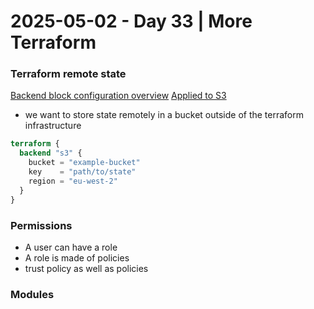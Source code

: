 # 2025-05-02 - Day 33 | More Terraform

### Terraform remote state
[Backend block configuration overview](https://developer.hashicorp.com/terraform/language/backend)
[Applied to S3](https://developer.hashicorp.com/terraform/language/backend/s3)
- we want to store state remotely in a bucket outside of the terraform infrastructure
```terraform
terraform {
  backend "s3" {
    bucket = "example-bucket"
    key    = "path/to/state"
    region = "eu-west-2"
  }
}
```

### Permissions
- A user can have a role
- A role is made of policies
- trust policy as well as policies

### Modules
